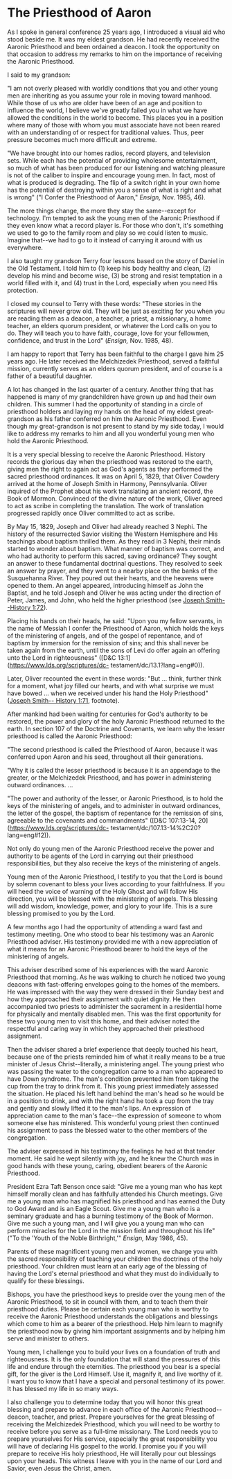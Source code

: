 # The Priesthood of Aaron

As I spoke in general conference 25 years ago, I introduced a visual aid who
stood beside me. It was my eldest grandson. He had recently received the
Aaronic Priesthood and been ordained a deacon. I took the opportunity on that
occasion to address my remarks to him on the importance of receiving the
Aaronic Priesthood.

I said to my grandson:

"I am not overly pleased with worldly conditions that you and other young men
are inheriting as you assume your role in moving toward manhood. While those
of us who are older have been of an age and position to influence the world, I
believe we've greatly failed you in what we have allowed the conditions in the
world to become. This places you in a position where many of those with whom
you must associate have not been reared with an understanding of or respect
for traditional values. Thus, peer pressure becomes much more difficult and
extreme.

"We have brought into our homes radios, record players, and television sets.
While each has the potential of providing wholesome entertainment, so much of
what has been produced for our listening and watching pleasure is not of the
caliber to inspire and encourage young men. In fact, most of what is produced
is degrading. The flip of a switch right in your own home has the potential of
destroying within you a sense of what is right and what is wrong" ("I Confer
the Priesthood of Aaron," _Ensign,_ Nov. 1985, 46).

The more things change, the more they stay the same--except for technology.
I'm tempted to ask the young men of the Aaronic Priesthood if they even know
what a record player is. For those who don't, it's something we used to go to
the family room and play so we could listen to music. Imagine that--we had to
go to it instead of carrying it around with us everywhere.

I also taught my grandson Terry four lessons based on the story of Daniel in
the Old Testament. I told him to (1) keep his body healthy and clean, (2)
develop his mind and become wise, (3) be strong and resist temptation in a
world filled with it, and (4) trust in the Lord, especially when you need His
protection.

I closed my counsel to Terry with these words: "These stories in the
scriptures will never grow old. They will be just as exciting for you when you
are reading them as a deacon, a teacher, a priest, a missionary, a home
teacher, an elders quorum president, or whatever the Lord calls on you to do.
They will teach you to have faith, courage, love for your fellowmen,
confidence, and trust in the Lord" (_Ensign,_ Nov. 1985, 48).

I am happy to report that Terry has been faithful to the charge I gave him 25
years ago. He later received the Melchizedek Priesthood, served a faithful
mission, currently serves as an elders quorum president, and of course is a
father of a beautiful daughter.

A lot has changed in the last quarter of a century. Another thing that has
happened is many of my grandchildren have grown up and had their own children.
This summer I had the opportunity of standing in a circle of priesthood
holders and laying my hands on the head of my eldest great-grandson as his
father conferred on him the Aaronic Priesthood. Even though my great-grandson
is not present to stand by my side today, I would like to address my remarks
to him and all you wonderful young men who hold the Aaronic Priesthood.

It is a very special blessing to receive the Aaronic Priesthood. History
records the glorious day when the priesthood was restored to the earth, giving
men the right to again act as God's agents as they performed the sacred
priesthood ordinances. It was on April 5, 1829, that Oliver Cowdery arrived at
the home of Joseph Smith in Harmony, Pennsylvania. Oliver inquired of the
Prophet about his work translating an ancient record, the Book of Mormon.
Convinced of the divine nature of the work, Oliver agreed to act as scribe in
completing the translation. The work of translation progressed rapidly once
Oliver committed to act as scribe.

By May 15, 1829, Joseph and Oliver had already reached 3 Nephi. The history of
the resurrected Savior visiting the Western Hemisphere and His teachings about
baptism thrilled them. As they read in 3 Nephi, their minds started to wonder
about baptism. What manner of baptism was correct, and who had authority to
perform this sacred, saving ordinance? They sought an answer to these
fundamental doctrinal questions. They resolved to seek an answer by prayer,
and they went to a nearby place on the banks of the Susquehanna River. They
poured out their hearts, and the heavens were opened to them. An angel
appeared, introducing himself as John the Baptist, and he told Joseph and
Oliver he was acting under the direction of Peter, James, and John, who held
the higher priesthood (see [Joseph Smith--History
1:72](https://www.lds.org/scriptures/pgp/js-h/1.72?lang=eng#71)).

Placing his hands on their heads, he said: "Upon you my fellow servants, in
the name of Messiah I confer the Priesthood of Aaron, which holds the keys of
the ministering of angels, and of the gospel of repentance, and of baptism by
immersion for the remission of sins; and this shall never be taken again from
the earth, until the sons of Levi do offer again an offering unto the Lord in
righteousness" ([D&amp;C 13:1](https://www.lds.org/scriptures/dc-
testament/dc/13.1?lang=eng#0)).

Later, Oliver recounted the event in these words: "But ... think, further think
for a moment, what joy filled our hearts, and with what surprise we must have
bowed ... when we received under his hand the Holy Priesthood" ([Joseph Smith--
History 1:71](https://www.lds.org/scriptures/pgp/js-h/1.71?lang=eng#70),
footnote).

After mankind had been waiting for centuries for God's authority to be
restored, the power and glory of the holy Aaronic Priesthood returned to the
earth. In section 107 of the Doctrine and Covenants, we learn why the lesser
priesthood is called the Aaronic Priesthood:

"The second priesthood is called the Priesthood of Aaron, because it was
conferred upon Aaron and his seed, throughout all their generations.

"Why it is called the lesser priesthood is because it is an appendage to the
greater, or the Melchizedek Priesthood, and has power in administering outward
ordinances. ...

"The power and authority of the lesser, or Aaronic Priesthood, is to hold the
keys of the ministering of angels, and to administer in outward ordinances,
the letter of the gospel, the baptism of repentance for the remission of sins,
agreeable to the covenants and commandments" ([D&amp;C 107:13-14,
20](https://www.lds.org/scriptures/dc-
testament/dc/107.13-14%2C20?lang=eng#12)).

Not only do young men of the Aaronic Priesthood receive the power and
authority to be agents of the Lord in carrying out their priesthood
responsibilities, but they also receive the keys of the ministering of angels.

Young men of the Aaronic Priesthood, I testify to you that the Lord is bound
by solemn covenant to bless your lives according to your faithfulness. If you
will heed the voice of warning of the Holy Ghost and will follow His
direction, you will be blessed with the ministering of angels. This blessing
will add wisdom, knowledge, power, and glory to your life. This is a sure
blessing promised to you by the Lord.

A few months ago I had the opportunity of attending a ward fast and testimony
meeting. One who stood to bear his testimony was an Aaronic Priesthood
adviser. His testimony provided me with a new appreciation of what it means
for an Aaronic Priesthood bearer to hold the keys of the ministering of
angels.

This adviser described some of his experiences with the ward Aaronic
Priesthood that morning. As he was walking to church he noticed two young
deacons with fast-offering envelopes going to the homes of the members. He was
impressed with the way they were dressed in their Sunday best and how they
approached their assignment with quiet dignity. He then accompanied two
priests to administer the sacrament in a residential home for physically and
mentally disabled men. This was the first opportunity for these two young men
to visit this home, and their adviser noted the respectful and caring way in
which they approached their priesthood assignment.

Then the adviser shared a brief experience that deeply touched his heart,
because one of the priests reminded him of what it really means to be a true
minister of Jesus Christ--literally, a ministering angel. The young priest who
was passing the water to the congregation came to a man who appeared to have
Down syndrome. The man's condition prevented him from taking the cup from the
tray to drink from it. This young priest immediately assessed the situation.
He placed his left hand behind the man's head so he would be in a position to
drink, and with the right hand he took a cup from the tray and gently and
slowly lifted it to the man's lips. An expression of appreciation came to the
man's face--the expression of someone to whom someone else has ministered.
This wonderful young priest then continued his assignment to pass the blessed
water to the other members of the congregation.

The adviser expressed in his testimony the feelings he had at that tender
moment. He said he wept silently with joy, and he knew the Church was in good
hands with these young, caring, obedient bearers of the Aaronic Priesthood.

President Ezra Taft Benson once said: "Give me a young man who has kept
himself morally clean and has faithfully attended his Church meetings. Give me
a young man who has magnified his priesthood and has earned the Duty to God
Award and is an Eagle Scout. Give me a young man who is a seminary graduate
and has a burning testimony of the Book of Mormon. Give me such a young man,
and I will give you a young man who can perform miracles for the Lord in the
mission field and throughout his life" ("To the 'Youth of the Noble
Birthright,'" _Ensign,_ May 1986, 45).

Parents of these magnificent young men and women, we charge you with the
sacred responsibility of teaching your children the doctrines of the holy
priesthood. Your children must learn at an early age of the blessing of having
the Lord's eternal priesthood and what they must do individually to qualify
for these blessings.

Bishops, you have the priesthood keys to preside over the young men of the
Aaronic Priesthood, to sit in council with them, and to teach them their
priesthood duties. Please be certain each young man who is worthy to receive
the Aaronic Priesthood understands the obligations and blessings which come to
him as a bearer of the priesthood. Help him learn to magnify the priesthood
now by giving him important assignments and by helping him serve and minister
to others.

Young men, I challenge you to build your lives on a foundation of truth and
righteousness. It is the only foundation that will stand the pressures of this
life and endure through the eternities. The priesthood you bear is a special
gift, for the giver is the Lord Himself. Use it, magnify it, and live worthy
of it. I want you to know that I have a special and personal testimony of its
power. It has blessed my life in so many ways.

I also challenge you to determine today that you will honor this great
blessing and prepare to advance in each office of the Aaronic Priesthood--
deacon, teacher, and priest. Prepare yourselves for the great blessing of
receiving the Melchizedek Priesthood, which you will need to be worthy to
receive before you serve as a full-time missionary. The Lord needs you to
prepare yourselves for His service, especially the great responsibility you
will have of declaring His gospel to the world. I promise you if you will
prepare to receive His holy priesthood, He will literally pour out blessings
upon your heads. This witness I leave with you in the name of our Lord and
Savior, even Jesus the Christ, amen.

